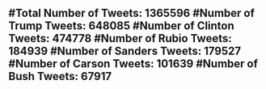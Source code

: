 #Total Number of Tweets: 1365596 
#Number of Trump Tweets: 648085
#Number of Clinton Tweets: 474778
#Number of Rubio Tweets: 184939
#Number of Sanders Tweets: 179527
#Number of Carson Tweets: 101639
#Number of Bush Tweets: 67917
---
